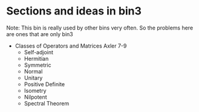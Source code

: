 # Sections and ideas in bin3

Note: This bin is really used by other bins very often. So the problems here are ones that are only bin3

* Classes of Operators and Matrices Axler 7-9
    * Self-adjoint
    * Hermitian
    * Symmetric
    * Normal
    * Unitary
    * Positive Definite
    * Isometry
    * Nilpotent
    * Spectral Theorem
